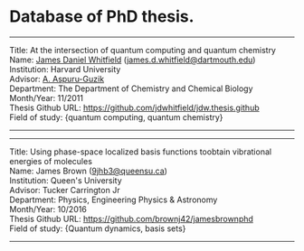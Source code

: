# Database of PhD thesis.

<!--
Template for updating information about your thesis. You can just copy and paste the following at the end of this file. A small note for updating the field of study. Feel free add more than one field of study. 


Title: Title of thesis
</br>
Name: Firstname Lastname (optional email address)
</br>
Institution: University Name
</br>
Advisor: Firstname Lastname 
</br>
Department: 
</br>
Month/Year: mm/yyyy
</br>
Thesis Github URL: https://github.com/shipofthesis/shipofthesis
</br>
Field of study: {Field_1, Field_2} 
</br>

-->

---

Title: At the intersection of quantum computing and quantum chemistry
</br>
Name: [James Daniel Whitfield](jdwhtifield.com)  (james.d.whitfield@dartmouth.edu)
</br>
Institution: Harvard University
</br>
Advisor: [A. Aspuru-Guzik](https://matter.toronto.edu)
</br>
Department: The Department of Chemistry and Chemical Biology
</br>
Month/Year: 11/2011
</br>
Thesis Github URL: https://github.com/jdwhitfield/jdw.thesis.github
</br>
Field of study: {quantum computing, quantum chemistry} 
</br>

---


---

Title: Using phase-space localized basis functions toobtain vibrational energies of molecules
</br>
Name: James Brown (9jhb3@queensu.ca)
</br>
Institution: Queen's University
</br>
Advisor: Tucker Carrington Jr
</br>
Department: Physics, Engineering Physics & Astronomy
</br>
Month/Year: 10/2016
</br>
Thesis Github URL: https://github.com/brownj42/jamesbrownphd
</br>
Field of study: {Quantum dynamics, basis sets} 
</br>

---
